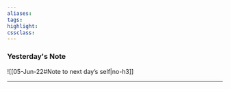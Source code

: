 ```yaml
---
aliases:  
tags:
highlight:  
cssclass:
---
```


### Yesterday's Note
 ![[05-Jun-22#Note to next day’s self|no-h3]]

--- 

